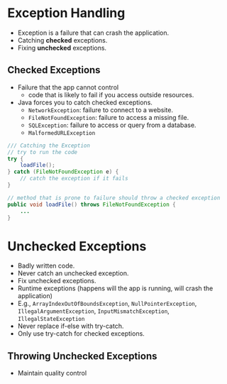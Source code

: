 # Exception Handling

- Exception is a failure that can crash the application.
- Catching **checked** exceptions.
- Fixing **unchecked** exceptions.

## Checked Exceptions

- Failure that the app cannot control
  - code that is likely to fail if you access outside resources.
- Java forces you to catch checked exceptions.
  - `NetworkException`: failure to connect to a website.
  - `FileNotFoundException`: failure to access a missing file.
  - `SQLException`: failure to access or query from a database.
  - `MalformedURLException`

```java
/// Catching the Exception
// try to run the code
try {
    loadFile();
} catch (FileNotFoundException e) {
    // catch the exception if it fails
}
```

```java
// method that is prone to failure should throw a checked exception
public void loadFile() throws FileNotFoundException {
    ...
}
```

# Unchecked Exceptions

- Badly written code.
- Never catch an unchecked exception.
- Fix unchecked exceptions.
- Runtime exceptions (happens will the app is running, will crash the application)
- E.g., `ArrayIndexOutOfBoundsException`, `NullPointerException`, `IllegalArgumentException`, `InputMismatchException`, `IllegalStateException`
- Never replace if-else with try-catch.
- Only use try-catch for checked exceptions.

## Throwing Unchecked Exceptions

- Maintain quality control








